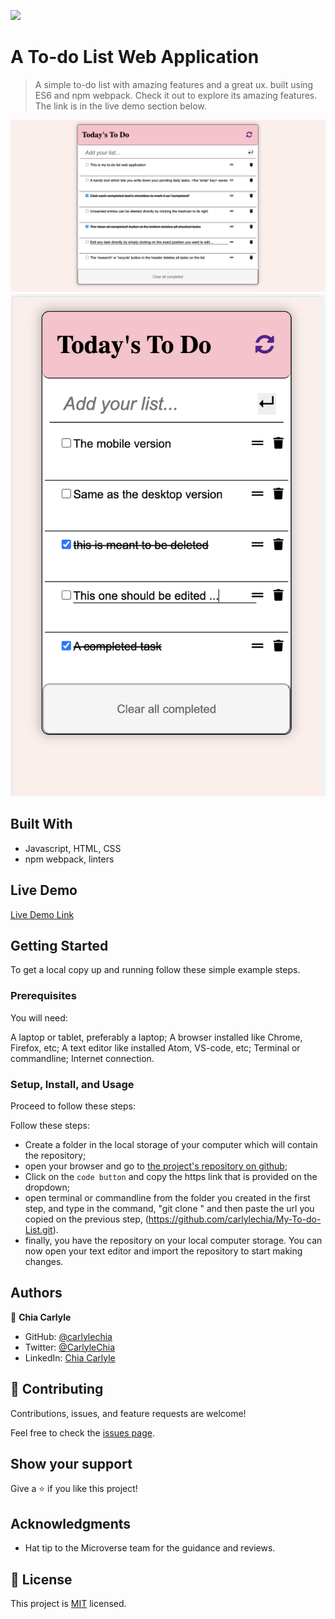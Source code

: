 ![](https://img.shields.io/badge/Microverse-blueviolet)

# A To-do List Web Application

> A simple to-do list with amazing features and a great ux. built using ES6 and npm webpack. Check it out to explore its amazing features. The link is in the live demo section below.

![desktop-version](desktop.png)
![mobile-version](mobile.png)


## Built With

- Javascript, HTML, CSS
- npm webpack, linters

## Live Demo

[Live Demo Link](https://carlylechia.github.io/My-To-do-List/)


## Getting Started

To get a local copy up and running follow these simple example steps.

### Prerequisites

You will need:

A laptop or tablet, preferably a laptop;
A browser installed like Chrome, Firefox, etc;
A text editor like installed Atom, VS-code, etc;
Terminal or commandline;
Internet connection.

### Setup, Install, and Usage

Proceed to follow these steps:

Follow these steps:

- Create a folder in the local storage of your computer which will contain the repository;
- open your browser and go to [the project's repository on github](https://github.com/carlylechia/My-To-do-List);
- Click on the `code button` and copy the https link that is provided on the dropdown;
- open terminal or commandline from the folder you created in the first step, and type in the command, "git clone " and then paste the url you copied on the previous step, (https://github.com/carlylechia/My-To-do-List.git).
- finally, you have the repository on your local computer storage. You can now open your text editor and import the repository to start making changes.

## Authors

👤 **Chia Carlyle**

- GitHub: [@carlylechia](https://github.com/carlylechia)
- Twitter: [@CarlyleChia](https://twitter.com/CarlyleChia)
- LinkedIn: [Chia Carlyle](https://linkedin.com/in/chia-carlyle)

## 🤝 Contributing

Contributions, issues, and feature requests are welcome!

Feel free to check the [issues page](https://github.com/carlylechia/My-To-do-List/issues).

## Show your support

Give a ⭐️ if you like this project!

## Acknowledgments

- Hat tip to the Microverse team for the guidance and reviews.

## 📝 License

This project is [MIT](./MIT.md) licensed.
